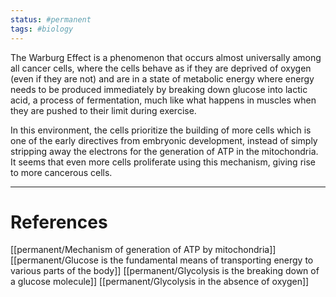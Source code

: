 ```yaml
---
status: #permanent
tags: #biology
---
```


The Warburg Effect is a phenomenon that occurs almost universally among all cancer cells, where the cells behave as if they are deprived of oxygen (even if they are not) and are in a state of metabolic energy where energy needs to be produced immediately by breaking down glucose into lactic acid, a process of fermentation, much like what happens in muscles when they are pushed to their limit during exercise. 

In this environment, the cells prioritize the building of more cells which is one of the early directives from embryonic development, instead of simply stripping away the electrons for the generation of ATP in the mitochondria. It seems that even more cells proliferate using this mechanism, giving rise to more cancerous cells.

---
# References

[[permanent/Mechanism of generation of ATP by mitochondria]]
[[permanent/Glucose is the fundamental means of transporting energy to various parts of the body]]
[[permanent/Glycolysis is the breaking down of a glucose molecule]]
[[permanent/Glycolysis in the absence of oxygen]]